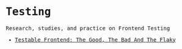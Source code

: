 <samp>

# Testing

Research, studies, and practice on Frontend Testing

- [Testable Frontend: The Good, The Bad And The Flaky](https://www.smashingmagazine.com/2022/07/testable-frontend-architecture)

</samp>
